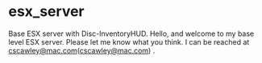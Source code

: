 # esx_server
Base ESX server with Disc-InventoryHUD.
Hello, and welcome to my base level ESX server. Please let me know what you think. I can be reached at <cscawley@mac.com>(cscawley@mac.com) .
